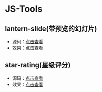 JS-Tools
========

## lantern-slide(带预览的幻灯片)

* 源码：[点击查看](https://github.com/FishNon/js-tools/tree/master/lantern-slide)
* 效果：[点击查看](https://fishnon.github.io/js-tools/lantern-slide/index.html)

## star-rating(星级评分)
* 源码：[点击查看]()
* 效果：[点击查看]()
